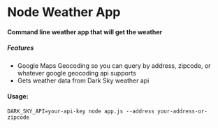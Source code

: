 # Node Weather App

#### Command line weather app that will get the weather

##### Features
* Google Maps Geocoding so you can query by address, zipcode, or whatever google geocoding api supports
* Gets weather data from Dark Sky weather api

#### Usage:
```DARK_SKY_API=your-api-key node app.js --address your-address-or-zipcode```
